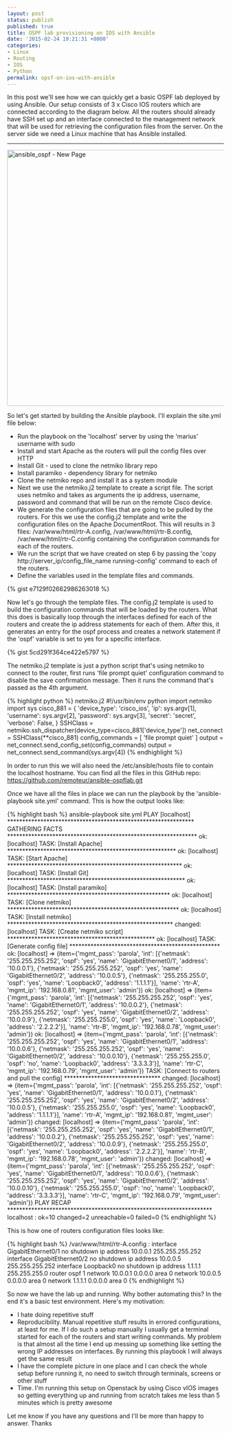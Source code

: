 ```yaml
---
layout: post
status: publish
published: true
title: OSPF lab provisioning on IOS with Ansible
date: '2015-02-24 19:21:31 +0000'
categories:
- Linux
- Routing
- IOS
- Python
permalink: opsf-on-ios-with-ansible
---
```

In this post we'll see how we can quickly get a basic OSPF lab deployed by using Ansible. Our setup consists of 3 x Cisco IOS routers which are connected according to the diagram below. All the routers should already have SSH set up and an interface connected to the management network that will be used for retrieving the configuration files from the server. On the server side we need a Linux machine that has Ansible installed.

___
<a href="https://remote-lab.net/wp-content/uploads/2015/02/ansible_ospf-New-Page.png"><img src="https://remote-lab.net/wp-content/uploads/2015/02/ansible_ospf-New-Page.png" alt="ansible_ospf - New Page" width="649" height="594" class="aligncenter size-full wp-image-297" /></a>

So let's get started by building the Ansible playbook. I'll explain the site.yml file below:

- Run the playbook on the 'localhost' server by using the 'marius' username with sudo
- Install and start Apache as the routers will pull the config files over HTTP
- Install Git - used to clone the netmiko library repo
- Install paramiko - dependency library for netmiko
- Clone the netmiko repo and install it as a system module
- Next we use the netmiko.j2 template to create a script file. The script uses netmiko and takes as arguments the ip address, username, password and command that will be run on the remote Cisco device.
- We generate the configuration files that are going to be pulled by the routers. For this we use the config.j2 template and write the configuration files on the Apache DocumentRoot. This will results in 3 files: /var/www/html/rtr-A.config, /var/www/html/rtr-B.config, /var/www/html/rtr-C.config containing the configuration commands for each of the routers.
- We run the script that we have created on step 6 by passing the 'copy http://server_ip/config_file_name running-config' command to each of the routers.
- Define the variables used in the template files and commands.

{% gist e7129f02662986263018 %}

Now let's go through the template files. 
The config.j2 template is used to build the configuration commands that will be loaded by the routers. What this does is basically loop through the interfaces defined for each of the routers and create the ip address statements for each of them. After this, it generates an entry for the ospf process and creates a network statement if the 'ospf' variable is set to yes for a specific interface. 

{% gist 5cd291f364ce422e5797 %}

The netmiko.j2 template is just a python script that's using netmiko to connect to the router, first runs 'file prompt quiet' configuration command to disable the save confirmation message. Then it runs the command that's passed as the 4th argument.  

{% highlight python %}
netmiko.j2
#!/usr/bin/env python
import netmiko
import sys
cisco_881 = {
	'device_type': 'cisco_ios',
	'ip':   sys.argv[1],
	'username': sys.argv[2],
	'password': sys.argv[3],
	'secret': 'secret',
	'verbose': False,
}
SSHClass = netmiko.ssh_dispatcher(device_type=cisco_881['device_type'])
net_connect = SSHClass(**cisco_881)
config_commands = [ 'file prompt quiet' ]
output = net_connect.send_config_set(config_commands)
output = net_connect.send_command(sys.argv[4])
{% endhighlight %}

In order to run this we will also need the /etc/ansible/hosts file to contain the localhost hostname. You can find all the files in this GitHub repo: <a href="https://github.com/remoteur/ansible-ospflab.git">https://github.com/remoteur/ansible-ospflab.git</a>

Once we have all the files in place we can run the playbook by the 'ansible-playbook site.yml' command. This is how the output looks like:

{% highlight bash %}
ansible-playbook site.yml 
PLAY [localhost] ************************************************************** 
GATHERING FACTS ***************************************************************
ok: [localhost]
TASK: [Install Apache] ********************************************************
ok: [localhost]
TASK: [Start Apache] **********************************************************
ok: [localhost]
TASK: [Install Git] ***********************************************************
ok: [localhost]
TASK: [Install paramiko] ******************************************************
ok: [localhost]
TASK: [Clone netmiko] *********************************************************
ok: [localhost]
TASK: [Install netmiko] *******************************************************
changed: [localhost]
TASK: [Create netmiko script] *************************************************
ok: [localhost]
TASK: [Generate config file] **************************************************
ok: [localhost] => (item={'mgmt_pass': 'parola', 'int': [{'netmask': '255.255.255.252', 'ospf': 'yes', 'name': 'GigabitEthernet0/1', 'address': '10.0.0.1'}, {'netmask': '255.255.255.252', 'ospf': 'yes', 'name': 'GigabitEthernet0/2', 'address': '10.0.0.5'}, {'netmask': '255.255.255.0', 'ospf': 'yes', 'name': 'Loopback0', 'address': '1.1.1.1'}], 'name': 'rtr-A', 'mgmt_ip': '192.168.0.81', 'mgmt_user': 'admin'})
ok: [localhost] => (item={'mgmt_pass': 'parola', 'int': [{'netmask': '255.255.255.252', 'ospf': 'yes', 'name': 'GigabitEthernet0/1', 'address': '10.0.0.2'}, {'netmask': '255.255.255.252', 'ospf': 'yes', 'name': 'GigabitEthernet0/2', 'address': '10.0.0.9'}, {'netmask': '255.255.255.0', 'ospf': 'yes', 'name': 'Loopback0', 'address': '2.2.2.2'}], 'name': 'rtr-B', 'mgmt_ip': '192.168.0.78', 'mgmt_user': 'admin'})
ok: [localhost] => (item={'mgmt_pass': 'parola', 'int': [{'netmask': '255.255.255.252', 'ospf': 'yes', 'name': 'GigabitEthernet0/1', 'address': '10.0.0.6'}, {'netmask': '255.255.255.252', 'ospf': 'yes', 'name': 'GigabitEthernet0/2', 'address': '10.0.0.10'}, {'netmask': '255.255.255.0', 'ospf': 'no', 'name': 'Loopback0', 'address': '3.3.3.3'}], 'name': 'rtr-C', 'mgmt_ip': '192.168.0.79', 'mgmt_user': 'admin'})
TASK: [Connect to routers and pull the config] ********************************
changed: [localhost] => (item={'mgmt_pass': 'parola', 'int': [{'netmask': '255.255.255.252', 'ospf': 'yes', 'name': 'GigabitEthernet0/1', 'address': '10.0.0.1'}, {'netmask': '255.255.255.252', 'ospf': 'yes', 'name': 'GigabitEthernet0/2', 'address': '10.0.0.5'}, {'netmask': '255.255.255.0', 'ospf': 'yes', 'name': 'Loopback0', 'address': '1.1.1.1'}], 'name': 'rtr-A', 'mgmt_ip': '192.168.0.81', 'mgmt_user': 'admin'})
changed: [localhost] => (item={'mgmt_pass': 'parola', 'int': [{'netmask': '255.255.255.252', 'ospf': 'yes', 'name': 'GigabitEthernet0/1', 'address': '10.0.0.2'}, {'netmask': '255.255.255.252', 'ospf': 'yes', 'name': 'GigabitEthernet0/2', 'address': '10.0.0.9'}, {'netmask': '255.255.255.0', 'ospf': 'yes', 'name': 'Loopback0', 'address': '2.2.2.2'}], 'name': 'rtr-B', 'mgmt_ip': '192.168.0.78', 'mgmt_user': 'admin'})
changed: [localhost] => (item={'mgmt_pass': 'parola', 'int': [{'netmask': '255.255.255.252', 'ospf': 'yes', 'name': 'GigabitEthernet0/1', 'address': '10.0.0.6'}, {'netmask': '255.255.255.252', 'ospf': 'yes', 'name': 'GigabitEthernet0/2', 'address': '10.0.0.10'}, {'netmask': '255.255.255.0', 'ospf': 'no', 'name': 'Loopback0', 'address': '3.3.3.3'}], 'name': 'rtr-C', 'mgmt_ip': '192.168.0.79', 'mgmt_user': 'admin'})
PLAY RECAP ********************************************************************
localhost                  : ok=10   changed=2    unreachable=0    failed=0
{% endhighlight %}

This is how one of routers configuration files looks like:

{% highlight bash %}
/var/www/html/rtr-A.config :
interface GigabitEthernet0/1
no shutdown
ip address 10.0.0.1 255.255.255.252
interface GigabitEthernet0/2
no shutdown
ip address 10.0.0.5 255.255.255.252
interface Loopback0
no shutdown
ip address 1.1.1.1 255.255.255.0
router ospf 1
network 10.0.0.1 0.0.0.0 area 0
network 10.0.0.5 0.0.0.0 area 0
network 1.1.1.1 0.0.0.0 area 0
{% endhighlight %}

So now we have the lab up and running. Why bother automating this? In the end it's a basic test environment. Here's my motivation: 

- I hate doing repetitive stuff
- Reproducibility. Manual repetitive stuff results in errored configurations, at least for me. If I do such a setup manually I usually get a terminal started for each of the routers and start writing commands. My problem is that almost all the time I end up messing up something like setting the wrong IP addresses on interfaces. By running this playbook I will always get the same result
- I have the complete picture in one place and I can check the whole setup before running it, no need to switch through terminals, screens or other stuff
- Time. I'm running this setup on Openstack by using Cisco vIOS images so getting everything up and running from scratch takes me less than 5 minutes which is pretty awesome


Let me know if you have any questions and I'll be more than happy to answer. 
Thanks

